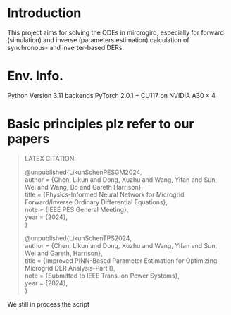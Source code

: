 # Introduction
This project aims for solving the ODEs in mircrogird, especially for forward (simulation) and inverse (parameters estimation) calculation of synchronous- and inverter-based DERs.

# Env. Info.
Python Version 3.11 backends PyTorch 2.0.1 + CU117 on NVIDIA A30 × 4

# Basic principles plz refer to our papers

>LATEX CITATION:
>
>@unpublished{LikunSchenPESGM2024,  
  author = {Chen, Likun and Dong, Xuzhu and Wang, Yifan and Sun, Wei and Wang, Bo and Gareth Harrison},  
  title  = {Physics-Informed Neural Network for Microgrid Forward/Inverse Ordinary Differential Equations},  
  note   = {IEEE PES General Meeting},  
  year   = {2024},  
>}
>
>@unpublished{LikunSchenTPS2024,  
  author = {Chen, Likun and Dong, Xuzhu and Wang, Yifan and Sun, Wei and Gareth, Harrison},  
  title  = {Improved PINN-Based Parameter Estimation for Optimizing Microgrid DER Analysis-Part I},  
  note   = {Submitted to IEEE Trans. on Power Systems},  
  year   = {2024},  
>}
  
We still in process the script
